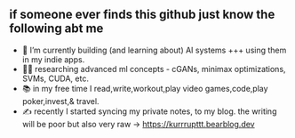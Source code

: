 ## if someone ever finds this github just know the following abt me

- 🔭 I’m currently building (and learning about) AI systems +++ using them in my indie apps.
- 👨‍💻 researching advanced ml concepts - cGANs, minimax optimizations, SVMs, CUDA, etc.
- 📚 in my free time I read,write,workout,play video games,code,play poker,invest,& travel.
- ✍️ recently I started syncing my private notes, to my blog. the writing will be poor but also very raw -> https://kurrrupttt.bearblog.dev

